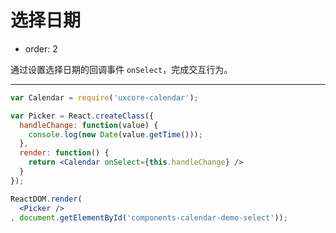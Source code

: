 # 选择日期

- order: 2

通过设置选择日期的回调事件 `onSelect`，完成交互行为。

---

````jsx
var Calendar = require('uxcore-calendar');

var Picker = React.createClass({
  handleChange: function(value) {
    console.log(new Date(value.getTime()));
  },
  render: function() {
    return <Calendar onSelect={this.handleChange} />
  }
});

ReactDOM.render(
  <Picker />
, document.getElementById('components-calendar-demo-select'));
````
